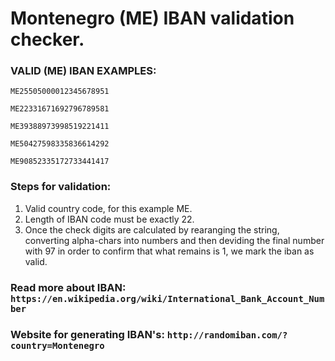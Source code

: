 # Montenegro (ME) IBAN validation checker.

  ### VALID (ME) IBAN EXAMPLES:

  `ME25505000012345678951`

  `ME22331671692796789581`

  `ME39388973998519221411`

  `ME50427598335836614292`

  `ME90852335172733441417`


  ### Steps for validation:

  1. Valid country code, for this example ME.
  2. Length of IBAN code must be exactly 22.
  3. Once the check digits are calculated by rearanging the string, converting alpha-chars into numbers and then deviding the final number with 97 in order to confirm that what remains is 1, we mark the iban as valid.

  ### Read more about IBAN: `https://en.wikipedia.org/wiki/International_Bank_Account_Number`

  ### Website for generating IBAN's: `http://randomiban.com/?country=Montenegro`
